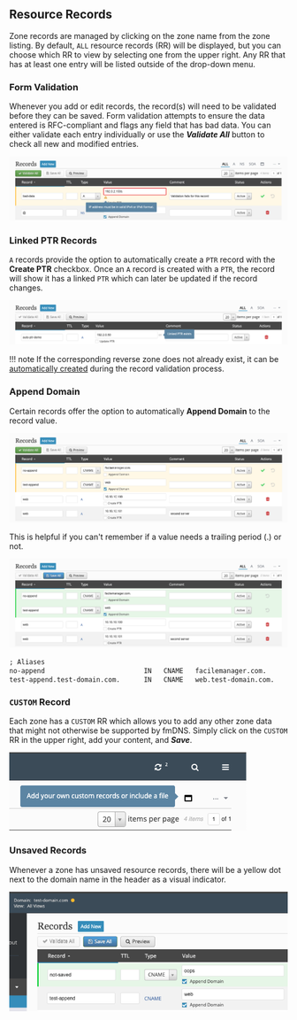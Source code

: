 ## Resource Records
Zone records are managed by clicking on the zone name from the zone listing. By default, `ALL` resource records (RR) will be displayed, but you can choose which RR to view by selecting one from the upper right. Any RR that has at least one entry will be listed outside of the drop-down menu.

### Form Validation
Whenever you add or edit records, the record(s) will need to be validated before they can be saved. Form validation attempts to ensure the data entered is RFC-compliant and flags any field that has bad data. You can either validate each entry individually or use the **_Validate All_** button to check all new and modified entries.

![Failed record validation](../../../images/modules/fmDNS/RecordValidationFail.png)

### Linked PTR Records
`A` records provide the option to automatically create a `PTR` record with the **Create PTR** checkbox. Once an `A` record is created with a `PTR`, the record will show it has a linked `PTR` which can later be updated if the record changes.

![Linked PTR record](../../../images/modules/fmDNS/RecordLinkedPTR.png)

!!! note
    If the corresponding reverse zone does not already exist, it can be [automatically created](../settings.md#create-reverse-zones-automatically) during the record validation process.

### Append Domain
Certain records offer the option to automatically **Append Domain** to the record value.

![Automatically append domain during input](../../../images/modules/fmDNS/RecordAppendInput.png)

This is helpful if you can't remember if a value needs a trailing period (.) or not.

![Automatically append domain validated](../../../images/modules/fmDNS/RecordAppendValidated.png)

```
; Aliases
no-append                         IN   CNAME   facilemanager.com.
test-append.test-domain.com.      IN   CNAME   web.test-domain.com.
```

### `CUSTOM` Record
Each zone has a `CUSTOM` RR which allows you to add any other zone data that might not otherwise be supported by fmDNS. Simply click on the `CUSTOM` RR in the upper right, add your content, and **_Save_**.

![Custom RR](../../../images/modules/fmDNS/RecordCustomRR.png)

### Unsaved Records
Whenever a zone has unsaved resource records, there will be a yellow dot next to the domain name in the header as a visual indicator.

![Unsaved resource records](../../../images/modules/fmDNS/RecordNotSaved.png)